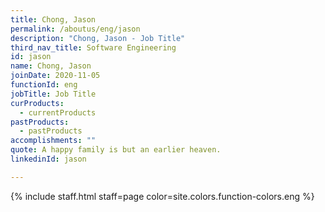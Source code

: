 ```yaml
---
title: Chong, Jason
permalink: /aboutus/eng/jason
description: "Chong, Jason - Job Title"
third_nav_title: Software Engineering
id: jason
name: Chong, Jason
joinDate: 2020-11-05
functionId: eng
jobTitle: Job Title
curProducts:
  - currentProducts
pastProducts:
  - pastProducts
accomplishments: ""
quote: A happy family is but an earlier heaven.
linkedinId: jason

---
```


{% include staff.html staff=page color=site.colors.function-colors.eng %}
